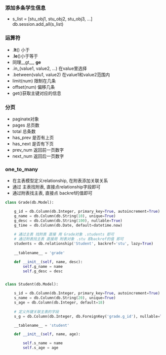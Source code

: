 ### 添加多条学生信息
* s_list = [stu_obj1, stu_obj2, stu_obj3, ...]  
  db.session.add_all(s_list)

### 运算符
* .__lt__() 小于
* .__le__()小于等于
* 同理__gt__, __ge__
* .in_(value1, value2, ...) 在value里选择
* .between(valu1, value2) 在value1和value2范围内
*  limit(num) 限制在几条
*  offset(num) 偏移几条
*  get()获取主键对应的信息

### 分页
* paginate对象
* pages 总页数
* total 总条数
* has_prev 是否有上页
* has_next 是否有下页
* prev_num 返回前一页数字
* next_num 返回后一页数字

### one_to_many
* 在主表模型定义relationship, 在附表添加关联关系
* 通过 主表找附表, 直接点relationship字段即可
* 通过附表找主表, 直接点 backref的值即可
```python
class Grade(db.Model):

    g_id = db.Column(db.Integer, primary_key=True, autoincrement=True)
    g_name = db.Column(db.String(10), unique=True)
    g_desc = db.Column(db.String(100), nullable=True)
    g_time = db.Column(db.Date, default=datetime.now)
   
    # 通过主表 找附表 直接 用 Grade对象 .students 即可
    # 通过附表找主表 直接用 附表对象 .stu 即backref的值 即可
    students = db.relationship('Student', backref='stu', lazy=True)
    
    __tablename__ = 'grade'

    def __init__(self, name, desc):
        self.g_name = name
        self.g_desc = desc


class Student(db.Model):

    s_id = db.Column(db.Integer, primary_key=True, autoincrement=True)
    s_name = db.Column(db.String(20), unique=True)
    s_age = db.Column(db.Integer, default=18)
   
    # 定义外键关联主表的字段
    s_g = db.Column(db.Integer, db.ForeignKey('grade.g_id'), nullable=True)

    __tablename__ = 'student'

    def __init__(self, name, age):

        self.s_name = name
        self.s_age = age
```
